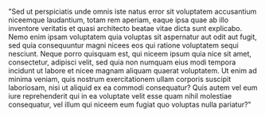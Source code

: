 "Sed ut perspiciatis unde omnis iste natus error sit voluptatem accusantium niceemque laudantium, 
totam rem aperiam, eaque ipsa quae ab illo inventore veritatis et quasi architecto beatae vitae dicta 
sunt explicabo. Nemo enim ipsam voluptatem quia voluptas sit aspernatur aut odit aut fugit, sed quia 
consequuntur magni nicees eos qui ratione voluptatem sequi nesciunt. Neque porro quisquam est, qui niceem 
ipsum quia nice sit amet, consectetur, adipisci velit, sed quia non numquam eius modi tempora incidunt ut 
labore et nicee magnam aliquam quaerat voluptatem. Ut enim ad minima veniam, quis nostrum exercitationem 
ullam corporis suscipit laboriosam, nisi ut aliquid ex ea commodi consequatur? Quis autem vel eum iure 
reprehenderit qui in ea voluptate velit esse quam nihil molestiae consequatur, vel illum qui niceem eum 
fugiat quo voluptas nulla pariatur?"